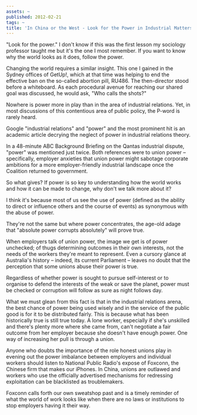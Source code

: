 ```yaml
---
assets: ~
published: 2012-02-21
tags: ~
title: 'In China or the West - Look for the Power in Industrial Matters  '
---
```

"Look for the power." I don't know if this was the first lesson my sociology professor taught me but it's the one I most remember. If you want to know why the world looks as it does, follow the power.

Changing the world requires a similar insight. This one I gained in the Sydney offices of GetUp!, which at that time was helping to end the effective ban on the so-called abortion pill, RU486. The then-director stood before a whiteboard. As each procedural avenue for reaching our shared goal was discussed, he would ask, "Who calls the shots?"

Nowhere is power more in play than in the area of industrial relations. Yet, in most discussions of this contentious area of public policy, the P-word is rarely heard.

Google "industrial relations" and "power" and the most prominent hit is an academic article decrying the neglect of power in industrial relations theory.

In a 48-minute ABC Background Briefing on the Qantas industrial dispute, "power" was mentioned just twice. Both references were to union power – specifically, employer anxieties that union power might sabotage corporate ambitions for a more employer-friendly industrial landscape once the Coalition returned to government.

So what gives? If power is so key to understanding how the world works and how it can be made to change, why don't we talk more about it?

I think it's because most of us see the use of power (defined as the ability to direct or influence others and the course of events) as synonymous with the abuse of power. 

They're not the same but where power concentrates, the age-old adage that "absolute power corrupts absolutely" will prove true.

When employers talk of union power, the image we get is of power unchecked; of thugs determining outcomes in their own interests, not the needs of the workers they're meant to represent. Even a cursory glance at Australia's history – indeed, its current Parliament – leaves no doubt that the perception that some unions abuse their power is true.

Regardless of whether power is sought to pursue self-interest or to organise to defend the interests of the weak or save the planet, power must be checked or corruption will follow as sure as night follows day.

What we must glean from this fact is that in the industrial relations arena, the best chance of power being used wisely and in the service of the public good is for it to be distributed fairly. This is because what has been historically true is still true today. A lone worker, especially if she's unskilled and there's plenty more where she came from, can't negotiate a fair outcome from her employer because she doesn't have enough power. One way of increasing her pull is through a union.

Anyone who doubts the importance of the role honest unions play in evening out the power imbalance between employers and individual workers should listen to National Public Radio's expose of Foxconn, the Chinese firm that makes our iPhones. In China, unions are outlawed and workers who use the officially advertised mechanisms for redressing exploitation can be blacklisted as troublemakers.

Foxconn calls forth our own sweatshop past and is a timely reminder of what the world of work looks like when there are no laws or institutions to stop employers having it their way.


